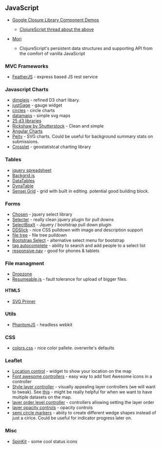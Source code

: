 ## JavaScript

* [Google Closure Library Component Demos](https://closure-library.googlecode.com/git-history/0148f7ecλ1be5b645fabe7338b9579ed2f951c8/closure/goog/demos/index.html)
  * [ClojureScript thread about the above](https://groups.google.com/forum/#!topic/clojurescript/BtulcNX7QoI)

* [Mori](https://github.com/swannodette/mori)
  * ClojureScript's persistent data structures and supporting API from the comfort of vanilla JavaScript

### MVC Frameworks
* [FeatherJS](http://feathersjs.com/) - express based JS rest service

### Javascript Charts
* [dimplejs](http://dimplejs.org/) - refined D3 chart libary.
* [justGage](http://justgage.com/) - gauge widget
* [circles](https://github.com/lugolabs/circles) - circle charts
* [datamaps](http://datamaps.github.io/) - simple svg maps
* [25 d3 libraries](https://gist.github.com/widged/6820559)
* [Rickshaw by Shutterstock](http://code.shutterstock.com/rickshaw) - Clean and simple
* [Angular Charts](http://chinmaymk.github.io/angular-charts/)
* [Peity](http://benpickles.github.io/peity/) - SVG charts. Could be useful for background summary stats on submissions.
* [Crosslet](http://sztanko.github.io/crosslet/) - geostatistcal charting library

### Tables
* [jquery spreadsheet](http://visop-dev.com/jQuery.sheet/jquery.sheet.html)
* [Backgrid.js](http://backgridjs.com/)
* [DataTables](http://datatables.net/)
* [DynaTable](http://www.dynatable.com/)
* [Sensei Grid](http://datazenit.com/static/sensei-grid/examples/) - grid with built in editing. potential good building block.

### Forms
* [Chosen](http://harvesthq.github.io/chosen/) - jquery select library
* [Selecter](http://formstone.it/components/Selecter/demo/index.html) - really clean jquery plugin for pull downs
* [SelectBoxIt](http://gregfranko.com/jquery.selectBoxIt.js/#Examples) - Jquery / bootstrap pull down plugin
* [DDSlick](http://designwithpc.com/Plugins/ddSlick#demo) - nice CSS pulldown with image and description support
* [file tree](http://labs.abeautifulsite.net/archived/jquery-fileTree/demo/) - file tree pulldown
* [Bootstrap Select](http://silviomoreto.github.io/bootstrap-select/) - alternative select menu for bootstrap
* [tag autocomplete](http://sandglaz.github.io/bootstrap-tagautocomplete/) - ability to search and add people to a select list
* [responsive nav](http://responsive-nav.com/demo/#) - good for phones & tablets

### File managment
* [Dropzone](http://www.dropzonejs.com/)
* [Resumeable.js](http://www.resumablejs.com/) - fault tolerance for upload of bigger files.

#### HTML5
* [SVG Primer](http://alignedleft.com/tutorials/d3/an-svg-primer)

### Utils
* [PhantomJS](http://phantomjs.org/) - headless webkit

### CSS
* [colors.css](http://clrs.cc/) - nice color pallete. overwrite's defaults

### Leaflet
* [Location control](http://domoritz.de/leaflet-locatecontrol/demo) - widget to show your location on the map
* [Font awesome controllers](http://cliffcloud.github.io/Leaflet.EasyButton/) - easy way to add font Awesome icons in a controller
* [Style layer controller](https://github.com/davicustodio/Leaflet.StyledLayerControl) - visually appealing layer controllers (we will want to tweak).  See [this](http://davicustodio.github.io/Leaflet.StyledLayerControl/examples/example2.html) - might be really helpful for when we want to have multiple datasets on the map.
* [layer order level controller](http://elesdoar.github.io/leaflet-control-orderlayers/) - controllers allowing setting the layer order
* [layer opacity controls](https://github.com/lizardtechblog/Leaflet.OpacityControls) - opacity controls
* [semi circle markers](http://jieter.github.io/Leaflet-semicircle/example-semicircle.html) - abiity to create different wedge shapes instead of just a cirlce.  Could be useful for indicator progress later on.

### Misc
* [SpinKit](http://tobiasahlin.com/spinkit/) - some cool status icons
